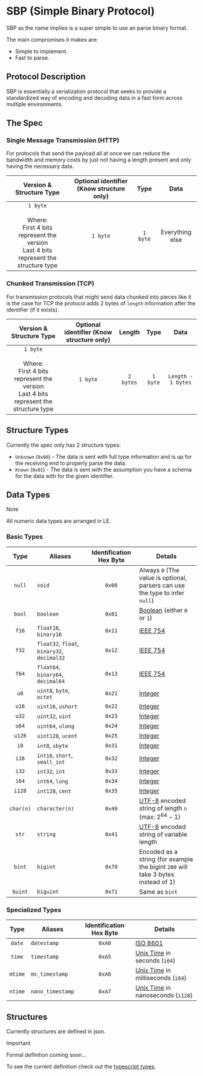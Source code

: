 # SBP (Simple Binary Protocol)

SBP as the name implies is a super simple to use an parse binary format.

The main compromises it makes are:
- Simple to implement.
- Fast to parse.

## Protocol Description

SBP is essentially a serialization protocol that seeks to provide a standardized way of encoding and decoding data in a fast form across multiple environments.

## The Spec

### Single Message Transmission (HTTP)

For protocols that send the payload all at once we can reduce the bandwidth and memory costs by just not having a length present and only having the necessary data.

|                                         Version & Structure Type                                         | Optional identifier (Know structure only) |   Type   |      Data       |
| :------------------------------------------------------------------------------------------------------: | :---------------------------------------: | :------: | :-------------: |
| `1 byte`<br><br>Where:<br>First 4 bits represent the version<br>Last 4 bits represent the structure type |                 `1 byte`                  | `1 byte` | Everything else |

### Chunked Transmission (TCP)

For transmission protocols that might send data chunked into pieces like it is the case for TCP the protocol adds 2 bytes of `length` information after the identifier (if it exists).

|                                         Version & Structure Type                                         | Optional identifier (Know structure only) |  Length   |   Type   |        Data        |
| :------------------------------------------------------------------------------------------------------: | :---------------------------------------: | :-------: | :------: | :----------------: |
| `1 byte`<br><br>Where:<br>First 4 bits represent the version<br>Last 4 bits represent the structure type |                 `1 byte`                  | `2 bytes` | `1 byte` | `Length - 1 bytes` |
 

## Structure Types

Currently the spec only has 2 structure types:

- `Unknown` (`0x00`) - The data is sent with full type information and is up for the receiving end to properly parse the data.
- `Known` (`0x01`) - The data is sent with the assumption you have a schema for the data with for the given identifier.


## Data Types

> [!NOTE]
> All numeric data types are arranged in LE.

### Basic Types

|   Type    | Aliases                                     | Identification Hex Byte | Details                                                                                        |
| :-------: | ------------------------------------------- | :---------------------: | ---------------------------------------------------------------------------------------------- |
|  `null`   | `void`                                      |         `0x00`          | Always `0` (The value is optional, parsers can use the type to infer `null`)                   |
|  `bool`   | `boolean`                                   |         `0x01`          | [Boolean](https://en.wikipedia.org/wiki/Boolean_data_type) (either `0` or `1`)                 |
|   `f16`   | `float16`, `binary16`                       |         `0x11`          | [IEEE 754](https://en.wikipedia.org/wiki/IEEE_754)                                             |
|   `f32`   | `float32`, `float`, `binary32`, `decimal32` |         `0x12`          | [IEEE 754](https://en.wikipedia.org/wiki/IEEE_754)                                             |
|   `f64`   | `float64`, `binary64`, `decimal64`          |         `0x13`          | [IEEE 754](https://en.wikipedia.org/wiki/IEEE_754)                                             |
|   `u8`    | `uint8`, `byte`, `octet`                    |         `0x21`          | [Integer](https://en.wikipedia.org/wiki/Integer_(computer_science)#Common_integral_data_types) |
|   `u16`   | `uint16`, `ushort`                          |         `0x22`          | [Integer](https://en.wikipedia.org/wiki/Integer_(computer_science)#Common_integral_data_types) |
|   `u32`   | `uint32`, `uint`                            |         `0x23`          | [Integer](https://en.wikipedia.org/wiki/Integer_(computer_science)#Common_integral_data_types) |
|   `u64`   | `uint64`, `ulong`                           |         `0x24`          | [Integer](https://en.wikipedia.org/wiki/Integer_(computer_science)#Common_integral_data_types) |
|  `u128`   | `uint128`, `ucent`                          |         `0x25`          | [Integer](https://en.wikipedia.org/wiki/Integer_(computer_science)#Common_integral_data_types) |
|   `i8`    | `int8`, `sbyte`                             |         `0x31`          | [Integer](https://en.wikipedia.org/wiki/Integer_(computer_science)#Common_integral_data_types) |
|   `i16`   | `int16`, `short`, `small_int`               |         `0x32`          | [Integer](https://en.wikipedia.org/wiki/Integer_(computer_science)#Common_integral_data_types) |
|   `i32`   | `int32`, `int`                              |         `0x33`          | [Integer](https://en.wikipedia.org/wiki/Integer_(computer_science)#Common_integral_data_types) |
|   `i64`   | `int64`, `long`                             |         `0x34`          | [Integer](https://en.wikipedia.org/wiki/Integer_(computer_science)#Common_integral_data_types) |
|  `i128`   | `int128`, `cent`                            |         `0x35`          | [Integer](https://en.wikipedia.org/wiki/Integer_(computer_science)#Common_integral_data_types) |
| `char(n)` | `character(n)`                              |         `0x40`          | [UTF-8](https://en.wikipedia.org/wiki/UTF-8) encoded string of length `n` (max: $2^{64} − 1$)  |
|   `str`   | `string`                                    |         `0x41`          | [UTF-8](https://en.wikipedia.org/wiki/UTF-8) encoded string of variable length                 |
|  `bint`   | `bigint`                                    |         `0x70`          | Encoded as a string (for example the bigint `200` will take 3 bytes instead of 1)              |
|  `buint`  | `biguint`                                   |         `0x71`          | Same as `bint`                                                                                 |

### Specialized Types

|  Type   | Aliases          | Identification Hex Byte | Details                                                                      |
| :-----: | ---------------- | :---------------------: | ---------------------------------------------------------------------------- |
| `date`  | `datestamp`      |         `0xA0`          | [ISO 8601](https://en.wikipedia.org/wiki/ISO_8601)                           |
| `time`  | `timestamp`      |         `0xA5`          | [Unix Time](https://en.wikipedia.org/wiki/Unix_time) in seconds (`i64`)      |
| `mtime` | `ms_timestamp`   |         `0xA6`          | [Unix Time](https://en.wikipedia.org/wiki/Unix_time) in milliseconds (`i64`) |
| `ntime` | `nano_timestamp` |         `0xA7`          | [Unix Time](https://en.wikipedia.org/wiki/Unix_time) in nanoseconds (`i128`) |

## Structures

Currently structures are defined in json.

> [!IMPORTANT]
> Formal definition coming soon...

To see the current definition check out the [typescript types](./js/src/schema-definition.ts).